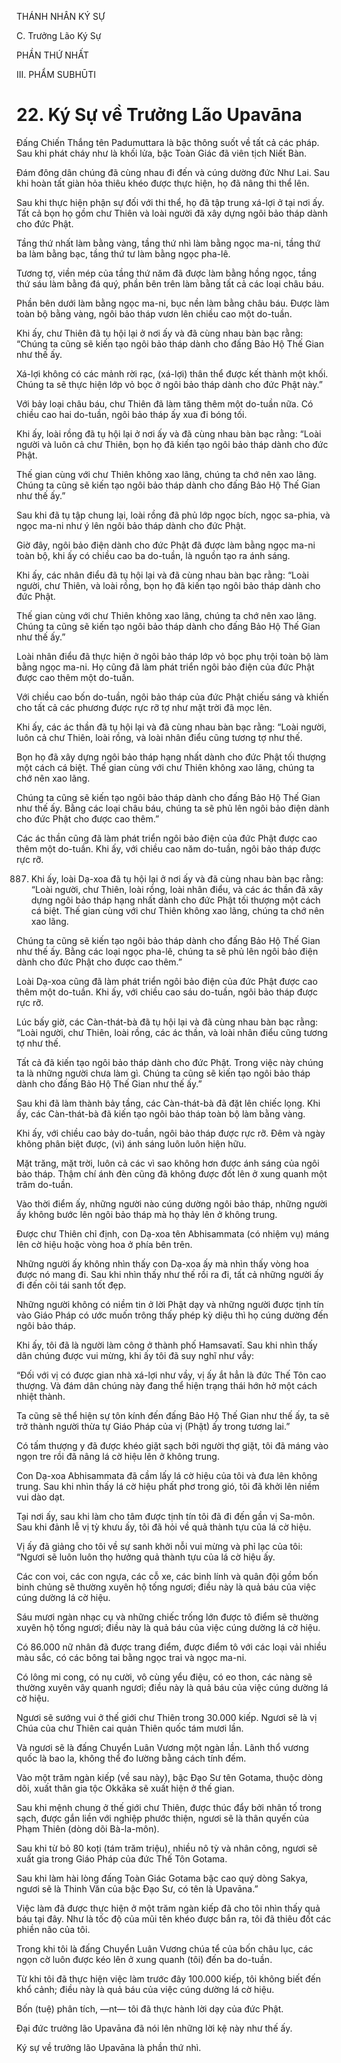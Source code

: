 THÁNH NHÂN KÝ SỰ

C. Trưởng Lão Ký Sự

PHẦN THỨ NHẤT

III. PHẨM SUBHŪTI

# 22. Ký Sự về Trưởng Lão Upavāna

Đấng Chiến Thắng tên Padumuttara là bậc thông suốt về tất cả các pháp. Sau khi phát cháy như là khối lửa, bậc Toàn Giác đã viên tịch Niết Bàn.

Đám đông dân chúng đã cùng nhau đi đến và cúng dường đức Như Lai. Sau khi hoàn tất giàn hỏa thiêu khéo được thực hiện, họ đã nâng thi thể lên.

Sau khi thực hiện phận sự đối với thi thể, họ đã tập trung xá-lợi ở tại nơi ấy. Tất cả bọn họ gồm chư Thiên và loài người đã xây dựng ngôi bảo tháp dành cho đức Phật.

Tầng thứ nhất làm bằng vàng, tầng thứ nhì làm bằng ngọc ma-ni, tầng thứ ba làm bằng bạc, tầng thứ tư làm bằng ngọc pha-lê.

Tương tợ, viền mép của tầng thứ năm đã được làm bằng hồng ngọc, tầng thứ sáu làm bằng đá quý, phần bên trên làm bằng tất cả các loại châu báu.

Phần bên dưới làm bằng ngọc ma-ni, bục nền làm bằng châu báu. Được làm toàn bộ bằng vàng, ngôi bảo tháp vươn lên chiều cao một do-tuần.

Khi ấy, chư Thiên đã tụ hội lại ở nơi ấy và đã cùng nhau bàn bạc rằng: “Chúng ta cũng sẽ kiến tạo ngôi bảo tháp dành cho đấng Bảo Hộ Thế Gian như thế ấy.

Xá-lợi không có các mảnh rời rạc, (xá-lợi) thân thể được kết thành một khối. Chúng ta sẽ thực hiện lớp vỏ bọc ở ngôi bảo tháp dành cho đức Phật này.”

Với bảy loại châu báu, chư Thiên đã làm tăng thêm một do-tuần nữa. Có chiều cao hai do-tuần, ngôi bảo tháp ấy xua đi bóng tối.

Khi ấy, loài rồng đã tụ hội lại ở nơi ấy và đã cùng nhau bàn bạc rằng: “Loài người và luôn cả chư Thiên, bọn họ đã kiến tạo ngôi bảo tháp dành cho đức Phật.

Thế gian cùng với chư Thiên không xao lãng, chúng ta chớ nên xao lãng. Chúng ta cũng sẽ kiến tạo ngôi bảo tháp dành cho đấng Bảo Hộ Thế Gian như thế ấy.”

Sau khi đã tụ tập chung lại, loài rồng đã phủ lớp ngọc bích, ngọc sa-phia, và ngọc ma-ni như ý lên ngôi bảo tháp dành cho đức Phật.

Giờ đây, ngôi bảo điện dành cho đức Phật đã được làm bằng ngọc ma-ni toàn bộ, khi ấy có chiều cao ba do-tuần, là nguồn tạo ra ánh sáng.

Khi ấy, các nhân điểu đã tụ hội lại và đã cùng nhau bàn bạc rằng: “Loài người, chư Thiên, và loài rồng, bọn họ đã kiến tạo ngôi bảo tháp dành cho đức Phật.

Thế gian cùng với chư Thiên không xao lãng, chúng ta chớ nên xao lãng. Chúng ta cũng sẽ kiến tạo ngôi bảo tháp dành cho đấng Bảo Hộ Thế Gian như thế ấy.”

Loài nhân điểu đã thực hiện ở ngôi bảo tháp lớp vỏ bọc phụ trội toàn bộ làm bằng ngọc ma-ni. Họ cũng đã làm phát triển ngôi bảo điện của đức Phật được cao thêm một do-tuần.

Với chiều cao bốn do-tuần, ngôi bảo tháp của đức Phật chiếu sáng và khiến cho tất cả các phương được rực rỡ tợ như mặt trời đã mọc lên.

Khi ấy, các ác thần đã tụ hội lại và đã cùng nhau bàn bạc rằng: “Loài người, luôn cả chư Thiên, loài rồng, và loài nhân điểu cũng tương tợ như thế.

Bọn họ đã xây dựng ngôi bảo tháp hạng nhất dành cho đức Phật tối thượng một cách cá biệt. Thế gian cùng với chư Thiên không xao lãng, chúng ta chớ nên xao lãng.

Chúng ta cũng sẽ kiến tạo ngôi bảo tháp dành cho đấng Bảo Hộ Thế Gian như thế ấy. Bằng các loại châu báu, chúng ta sẽ phủ lên ngôi bảo điện dành cho đức Phật cho được cao thêm.”

Các ác thần cũng đã làm phát triển ngôi bảo điện của đức Phật được cao thêm một do-tuần. Khi ấy, với chiều cao năm do-tuần, ngôi bảo tháp được rực rỡ.

887. Khi ấy, loài Dạ-xoa đã tụ hội lại ở nơi ấy và đã cùng nhau bàn bạc rằng: “Loài người, chư Thiên, loài rồng, loài nhân điểu, và các ác thần đã xây dựng ngôi bảo tháp hạng nhất dành cho đức Phật tối thượng một cách cá biệt. Thế gian cùng với chư Thiên không xao lãng, chúng ta chớ nên xao lãng.

Chúng ta cũng sẽ kiến tạo ngôi bảo tháp dành cho đấng Bảo Hộ Thế Gian như thế ấy. Bằng các loại ngọc pha-lê, chúng ta sẽ phủ lên ngôi bảo điện dành cho đức Phật cho được cao thêm.”

Loài Dạ-xoa cũng đã làm phát triển ngôi bảo điện của đức Phật được cao thêm một do-tuần. Khi ấy, với chiều cao sáu do-tuần, ngôi bảo tháp được rực rỡ.

Lúc bấy giờ, các Càn-thát-bà đã tụ hội lại và đã cùng nhau bàn bạc rằng: “Loài người, chư Thiên, loài rồng, các ác thần, và loài nhân điểu cũng tương tợ như thế.

Tất cả đã kiến tạo ngôi bảo tháp dành cho đức Phật. Trong việc này chúng ta là những người chưa làm gì. Chúng ta cũng sẽ kiến tạo ngôi bảo tháp dành cho đấng Bảo Hộ Thế Gian như thế ấy.”

Sau khi đã làm thành bảy tầng, các Càn-thát-bà đã đặt lên chiếc lọng. Khi ấy, các Càn-thát-bà đã kiến tạo ngôi bảo tháp toàn bộ làm bằng vàng.

Khi ấy, với chiều cao bảy do-tuần, ngôi bảo tháp được rực rỡ. Đêm và ngày không phân biệt được, (vì) ánh sáng luôn luôn hiện hữu.

Mặt trăng, mặt trời, luôn cả các vì sao không hơn được ánh sáng của ngôi bảo tháp. Thậm chí ánh đèn cũng đã không được đốt lên ở xung quanh một trăm do-tuần.

Vào thời điểm ấy, những người nào cúng dường ngôi bảo tháp, những người ấy không bước lên ngôi bảo tháp mà họ thảy lên ở không trung.

Được chư Thiên chỉ định, con Dạ-xoa tên Abhisammata (có nhiệm vụ) máng lên cờ hiệu hoặc vòng hoa ở phía bên trên.

Những người ấy không nhìn thấy con Dạ-xoa ấy mà nhìn thấy vòng hoa được nó mang đi. Sau khi nhìn thấy như thế rồi ra đi, tất cả những người ấy đi đến cõi tái sanh tốt đẹp.

Những người không có niềm tin ở lời Phật dạy và những người được tịnh tín vào Giáo Pháp có ước muốn trông thấy phép kỳ diệu thì họ cúng dường đến ngôi bảo tháp.

Khi ấy, tôi đã là người làm công ở thành phố Hamsavatī. Sau khi nhìn thấy dân chúng được vui mừng, khi ấy tôi đã suy nghĩ như vầy:

“Đối với vị có được gian nhà xá-lợi như vầy, vị ấy ắt hẳn là đức Thế Tôn cao thượng. Và đám dân chúng này đang thể hiện trạng thái hớn hở một cách nhiệt thành.

Ta cũng sẽ thể hiện sự tôn kính đến đấng Bảo Hộ Thế Gian như thế ấy, ta sẽ trở thành người thừa tự Giáo Pháp của vị (Phật) ấy trong tương lai.”

Có tấm thượng y đã được khéo giặt sạch bởi người thợ giặt, tôi đã máng vào ngọn tre rồi đã nâng lá cờ hiệu lên ở không trung.

Con Dạ-xoa Abhisammata đã cầm lấy lá cờ hiệu của tôi và đưa lên không trung. Sau khi nhìn thấy lá cờ hiệu phất phơ trong gió, tôi đã khởi lên niềm vui dào dạt.

Tại nơi ấy, sau khi làm cho tâm được tịnh tín tôi đã đi đến gần vị Sa-môn. Sau khi đảnh lễ vị tỳ khưu ấy, tôi đã hỏi về quả thành tựu của lá cờ hiệu.

Vị ấy đã giảng cho tôi về sự sanh khởi nỗi vui mừng và phỉ lạc của tôi: “Ngươi sẽ luôn luôn thọ hưởng quả thành tựu của lá cờ hiệu ấy.

Các con voi, các con ngựa, các cỗ xe, các binh lính và quân đội gồm bốn binh chủng sẽ thường xuyên hộ tống ngươi; điều này là quả báu của việc cúng dường lá cờ hiệu.

Sáu mươi ngàn nhạc cụ và những chiếc trống lớn được tô điểm sẽ thường xuyên hộ tống ngươi; điều này là quả báu của việc cúng dường lá cờ hiệu.

Có 86.000 nữ nhân đã được trang điểm, được điểm tô với các loại vải nhiều màu sắc, có các bông tai bằng ngọc trai và ngọc ma-ni.

Có lông mi cong, có nụ cười, vô cùng yểu điệu, có eo thon, các nàng sẽ thường xuyên vây quanh ngươi; điều này là quả báu của việc cúng dường lá cờ hiệu.

Ngươi sẽ sướng vui ở thế giới chư Thiên trong 30.000 kiếp. Ngươi sẽ là vị Chúa của chư Thiên cai quản Thiên quốc tám mươi lần.

Và ngươi sẽ là đấng Chuyển Luân Vương một ngàn lần. Lãnh thổ vương quốc là bao la, không thể đo lường bằng cách tính đếm.

Vào một trăm ngàn kiếp (về sau này), bậc Đạo Sư tên Gotama, thuộc dòng dõi, xuất thân gia tộc Okkāka sẽ xuất hiện ở thế gian.

Sau khi mệnh chung ở thế giới chư Thiên, được thúc đẩy bởi nhân tố trong sạch, được gắn liền với nghiệp phước thiện, ngươi sẽ là thân quyến của Phạm Thiên (dòng dõi Bà-la-môn).

Sau khi từ bỏ 80 koṭi (tám trăm triệu), nhiều nô tỳ và nhân công, ngươi sẽ xuất gia trong Giáo Pháp của đức Thế Tôn Gotama.

Sau khi làm hài lòng đấng Toàn Giác Gotama bậc cao quý dòng Sakya, ngươi sẽ là Thinh Văn của bậc Đạo Sư, có tên là Upavāna.”

Việc làm đã được thực hiện ở một trăm ngàn kiếp đã cho tôi nhìn thấy quả báu tại đây. Như là tốc độ của mũi tên khéo được bắn ra, tôi đã thiêu đốt các phiền não của tôi.

Trong khi tôi là đấng Chuyển Luân Vương chúa tể của bốn châu lục, các ngọn cờ luôn được kéo lên ở xung quanh (tôi) đến ba do-tuần.

Từ khi tôi đã thực hiện việc làm trước đây 100.000 kiếp, tôi không biết đến khổ cảnh; điều này là quả báu của việc cúng dường lá cờ hiệu.

Bốn (tuệ) phân tích, ―nt― tôi đã thực hành lời dạy của đức Phật.

Đại đức trưởng lão Upavāna đã nói lên những lời kệ này như thế ấy.

Ký sự về trưởng lão Upavāna là phần thứ nhì.
